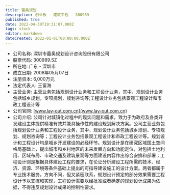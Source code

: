 ```yaml
---
title: 蕾奥规划
description: 创业板 - 建筑工程 - 300989
published: true
date: 2022-04-30T19:31:07.000Z
tags: stock
editor: markdown
dateCreated: 2022-01-01T00:00:00.000Z
---
```


- 公司名称: 深圳市蕾奥规划设计咨询股份有限公司
- 股票代码: 300989.SZ
- 所在地: 广东 - 深圳市
- 成立日期: 2008年05月07日
- 注册资本: 6,000万元
- 法定代表人: 王富海
- 主营业务: 主营业务包括规划设计业务和工程设计业务，其中，规划设计业务包括城乡规划，专项规划，规划咨询等;工程设计业务包括景观工程设计和市政工程设计等
- 公司官网: [www.lay-out.com.cn](www.lay-out.com.cn)
- 公司介绍: 公司针对城镇化过程中的现实问题和需求，致力于为政府及各类开发建设主体提供精准有效并兼具操作性的建设规划解决方案。公司主营业务包括规划设计业务和工程设计业务，其中，规划设计业务包括城乡规划、专项规划、规划咨询等；工程设计业务包括景观工程设计和市政工程设计等。规划设计和工程设计均是城乡开发建设的必经环节。规划设计是在研究区域国土空间格局基础上，提出城市和乡村地区的未来发展方向和功能定位，对包括土地利用、区域布局、市政交通及建筑景观等方面建设内容作出综合安排和部署；工程设计则是根据具体建设工程的要求，在论证分析建设工程所需的技术、经济、资源、环境等条件基础上提出的可指导建设施工的设计方案。两者都属于专业技术服务，方向不同，但又紧密联系，规划设计预定的部分效果需要工程设计予以支撑和实现，工程设计需要以经批准或者确定的规划设计成果为依据，不得违反规划设计成果的控制性要求。


